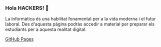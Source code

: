 ### Hola HACKERS! 👋

La informàtica és una habilitat fonamental per a la vida moderna i el futur laboral. Des d'aquesta pàgina podràs accedir a material per preparar els estudiants per a aquesta realitat digital.

[GitHub Pages](https://xbaubes.github.io/)
